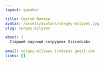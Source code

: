 ```yaml
---
layout: speaker

title: Сергей Миляев
avatar: /assets/avatars/sergey-milyaev.jpg
slug: sergey-milyaev

about: |
  Старший научный сотрудник VisionLabs
  
email: sergey.milyaev (собака) gmail.com
links: []
---
```



